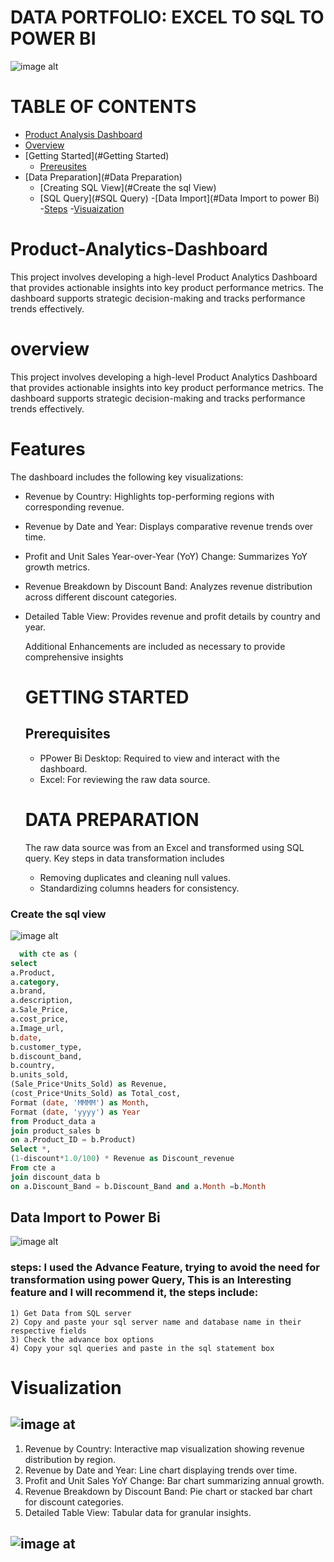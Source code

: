 # DATA PORTFOLIO: EXCEL TO SQL TO POWER BI
![image alt](https://github.com/kenny755/Product-Analytics-Dashboard/blob/fb3e4129a9bef657d38367d21f3fb36735bc81e6/kaggle_to_powerbi.gif)


# TABLE OF CONTENTS

- [ Product Analysis Dashboard]( #Product-Analytics-Dashboard)
- [Overview](#Overview)
- [Getting Started](#Getting Started)
  - [Prereusites](#Prerequsites)
- [Data Preparation](#Data Preparation)
  - [Creating SQL View](#Create the sql View)
  - [SQL Query](#SQL Query)
-[Data Import](#Data Import to power Bi)
  -[Steps](#Steps)
-[Visuaization](#Visuaization)


# Product-Analytics-Dashboard
This project involves developing a high-level Product Analytics Dashboard that provides actionable insights into key product performance metrics. The dashboard supports strategic decision-making and tracks performance trends effectively.

# overview
This project involves developing a high-level Product Analytics Dashboard that provides actionable insights into key product performance metrics. The dashboard supports strategic decision-making and tracks performance trends effectively.

# Features 
The dashboard includes the following key visualizations:

- Revenue by Country: Highlights top-performing regions with corresponding revenue.
- Revenue by Date and Year: Displays comparative revenue trends over time.
- Profit and Unit Sales Year-over-Year (YoY) Change: Summarizes YoY growth metrics.
- Revenue Breakdown by Discount Band: Analyzes revenue distribution across different discount categories.
- Detailed Table View: Provides revenue and profit details by country and year.

  Additional Enhancements are included as necessary to provide comprehensive insights

   # GETTING STARTED
  ## Prerequisites
  * PPower Bi Desktop: Required to view and interact with the dashboard.
  * Excel: For reviewing the raw data source.
 
  # DATA PREPARATION

  The raw data source was from an Excel and transformed using SQL query. Key steps in data transformation includes
  * Removing duplicates and cleaning null values.
  * Standardizing columns headers for consistency.

### Create the sql view
   ![image alt](https://github.com/kenny755/Product-Analytics-Dashboard/blob/9467f0d64b5d46bdc7c1a258a70d8b47bbd2d61c/End%20to%20end%201.png)
  
  ```sql
    with cte as (
select
a.Product,
a.category,
a.brand,
a.description,
a.Sale_Price,
a.cost_price,
a.Image_url,
b.date,
b.customer_type,
b.discount_band,
b.country,
b.units_sold,
(Sale_Price*Units_Sold) as Revenue,
(cost_Price*Units_Sold) as Total_cost,
Format (date, 'MMMM') as Month,
Format (date, 'yyyy') as Year
from Product_data a
join product_sales b
on a.Product_ID = b.Product)
Select *,
(1-discount*1.0/100) * Revenue as Discount_revenue
From cte a
join discount_data b
on a.Discount_Band = b.Discount_Band and a.Month =b.Month
```

 
  ## Data Import to Power Bi
   
  ![image alt](https://github.com/kenny755/Product-Analytics-Dashboard/blob/d768235d79b8910471cafa3a0953f57de49a7941/end%20to%20end%204.png) 
   
   ### steps: I used the Advance Feature, trying to avoid the need for transformation using power Query, This is an Interesting feature and I will recommend it, the steps include:
   
    1) Get Data from SQL server
    2) Copy and paste your sql server name and database name in their respective fields
    3) Check the advance box options 
    4) Copy your sql queries and paste in the sql statement box

# Visualization
  ## ![image at](https://github.com/kenny755/Product-Analytics-Dashboard/blob/1df9ffc8bb0e83db11514457c0ca410d9d8f9e3d/End%20to%20end%202.png)

  1) Revenue by Country: Interactive map visualization showing revenue distribution by region.
  2) Revenue by Date and Year: Line chart displaying trends over time.
  3) Profit and Unit Sales YoY Change: Bar chart summarizing annual growth.
  4) Revenue Breakdown by Discount Band: Pie chart or stacked bar chart for discount categories.
  5) Detailed Table View: Tabular data for granular insights.
## ![image at](https://github.com/kenny755/Product-Analytics-Dashboard/blob/d72728c76216a7aecb14f22c6167ae58e83e5eed/end%20to%20end%203.png)
   

